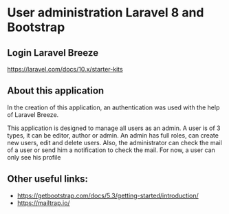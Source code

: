 # User administration Laravel 8 and Bootstrap

## Login Laravel Breeze
https://laravel.com/docs/10.x/starter-kits

## About this application

In the creation of this application, an authentication was used with the help of Laravel Breeze.

This application is designed to manage all users as an admin. A user is of 3 types, it can be editor, author or admin.
An admin has full roles, can create new users, edit and delete users. Also, the administrator can check the mail of a user or send him a notification to check the mail.
For now, a user can only see his profile


## Other useful links:
- https://getbootstrap.com/docs/5.3/getting-started/introduction/
- https://mailtrap.io/
